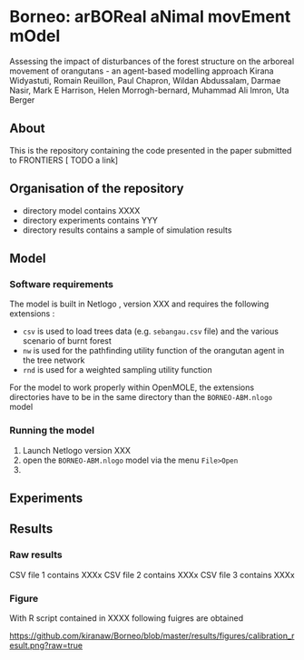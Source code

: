 # Borneo: arBOReal aNimal movEment mOdel

Assessing the impact of disturbances of the forest structure on the arboreal movement of orangutans - an agent-based modelling approach Kirana Widyastuti, Romain Reuillon, Paul Chapron, Wildan Abdussalam, Darmae Nasir, Mark E Harrison, Helen Morrogh-bernard, Muhammad Ali Imron, Uta Berger


## About 

This is the repository containing the code presented in the paper submitted to FRONTIERS [ TODO a link] 


## Organisation of the repository 

 -  directory model contains XXXX
 -  directory experiments contains YYY
 -  directory results contains a sample of simulation results



## Model 

### Software requirements

The model is built in Netlogo , version XXX and requires the following extensions : 
- `csv` is used to load trees data (e.g. `sebangau.csv` file)  and the various scenario of burnt forest 
- `nw` is used for the pathfinding utility function of the orangutan agent in the tree network 
- `rnd` is used for a weighted sampling utility function


For the model to work properly within OpenMOLE, the extensions directories have to be in the same directory than the `BORNEO-ABM.nlogo` model 

### Running the model 

1. Launch Netlogo version XXX
2. open the `BORNEO-ABM.nlogo` model via the menu `File>Open`
3. 



## Experiments


## Results

### Raw results 

CSV file 1 contains XXXx
CSV file 2 contains XXXx
CSV file 3 contains XXXx

### Figure 

With R script contained in XXXX 
following fuigres are obtained  

https://github.com/kiranaw/Borneo/blob/master/results/figures/calibration_result.png?raw=true 

